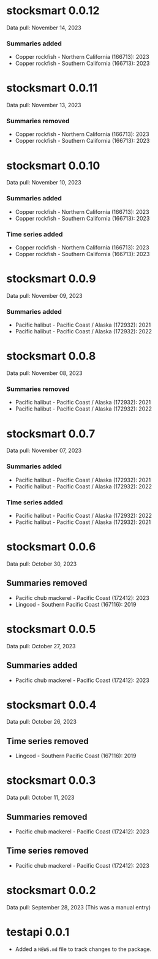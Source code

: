 # stocksmart 0.0.12

Data pull: November 14, 2023

### Summaries added 

* Copper rockfish - Northern California (166713): 2023
* Copper rockfish - Southern California (166713): 2023

# stocksmart 0.0.11

Data pull: November 13, 2023

### Summaries removed 

* Copper rockfish - Northern California (166713): 2023
* Copper rockfish - Southern California (166713): 2023

# stocksmart 0.0.10

Data pull: November 10, 2023

### Summaries added 

* Copper rockfish - Northern California (166713): 2023
* Copper rockfish - Southern California (166713): 2023

### Time series added 

* Copper rockfish - Northern California (166713): 2023
* Copper rockfish - Southern California (166713): 2023

# stocksmart 0.0.9

Data pull: November 09, 2023

### Summaries added 

* Pacific halibut - Pacific Coast / Alaska (172932): 2021
* Pacific halibut - Pacific Coast / Alaska (172932): 2022

# stocksmart 0.0.8

Data pull: November 08, 2023

### Summaries removed 

* Pacific halibut - Pacific Coast / Alaska (172932): 2021
* Pacific halibut - Pacific Coast / Alaska (172932): 2022

# stocksmart 0.0.7

Data pull: November 07, 2023

### Summaries added 

* Pacific halibut - Pacific Coast / Alaska (172932): 2021
* Pacific halibut - Pacific Coast / Alaska (172932): 2022

### Time series added 

* Pacific halibut - Pacific Coast / Alaska (172932): 2022
* Pacific halibut - Pacific Coast / Alaska (172932): 2021

# stocksmart 0.0.6

Data pull: October 30, 2023

## Summaries removed 

* Pacific chub mackerel - Pacific Coast (172412): 2023
* Lingcod - Southern Pacific Coast (167116): 2019

# stocksmart 0.0.5

Data pull: October 27, 2023

## Summaries added 

* Pacific chub mackerel - Pacific Coast (172412): 2023

# stocksmart 0.0.4

Data pull: October 26, 2023

## Time series removed 

* Lingcod - Southern Pacific Coast (167116): 2019

# stocksmart 0.0.3

Data pull: October 11, 2023

## Summaries removed 

* Pacific chub mackerel - Pacific Coast (172412): 2023

## Time series removed 

* Pacific chub mackerel - Pacific Coast (172412): 2023

# stocksmart 0.0.2

Data pull: September 28, 2023
(This was a manual entry)

# testapi 0.0.1


* Added a `NEWS.md` file to track changes to the package.
